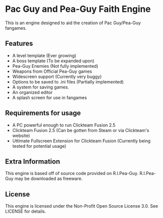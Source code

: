 # Pac Guy and Pea-Guy Faith Engine

This is an engine designed to aid the creation of Pac Guy/Pea-Guy fangames.

## Features

* A level template (Ever growing)
* A boss template (To be expanded upon)
* Pea-Guy Enemies (Not fully implemented)
* Weapons from Official Pea-Guy games
* Widescreen support (Currently very buggy)
* Options to be saved to .ini files (Partially implemented)
* A system for saving games.
* An organized editor
* A splash screen for use in fangames

## Requirements for usage

- A PC powerful enough to run Clickteam Fusion 2.5
- Clickteam Fusion 2.5 (Can be gotten from Steam or via Clickteam's website)
- Uttimate Fullscreen Extension for Clickteam Fusion (Currently being tested for potential usage)

## Extra Information

This engine is based off of source code provided on R.I.Pea-Guy. R.I.Pea-Guy may be downloaded as freeware.

## License

This engine is licensed under the Non-Profit Open Source License 3.0. See LICENSE for details.
